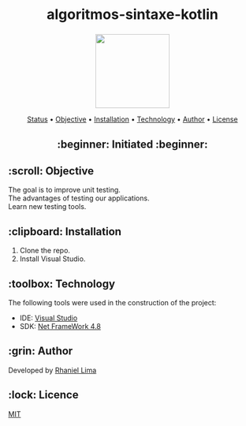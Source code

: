 <h1 align="center">algoritmos-sintaxe-kotlin</h1>
<h3 align="center">
</h3>

<p align="center">
    <img src="./images/csharp.jpg" width="150">
</p>

<p align="center">
 <a href="#status">Status</a> • 
 <a href="#objective">Objective</a> •
 <a href="#installation">Installation</a> • 
 <a href="#technology">Technology</a> • 
 <a href="#author">Author</a> •
 <a href="#licence">License</a>
</p>

<h2 align="center" id=status> 
	:beginner: Initiated :beginner:
</h2>

<h2 id=objective>:scroll: Objective</h2>
The goal is to improve unit testing.<br>
The advantages of testing our applications.<br>
Learn new testing tools.

<h2 id=installation>:clipboard: Installation</h2>

1. Clone the repo.
2. Install Visual Studio.

<h2 id=technology>:toolbox: Technology</h2>

The following tools were used in the construction of the project:

- IDE: <a href="https://visualstudio.microsoft.com/downloads/">Visual Studio</a>
- SDK: <a href="https://go.microsoft.com/fwlink/?linkid=2088631">Net FrameWork 4.8</a>

<h2 id=author>:grin: Author</h2>

Developed by <a href="https://www.linkedin.com/in/danhpaiva/" target="_blank">Rhaniel Lima</a>

<h2 id=licence>:lock: Licence</h2>
<a href="https://github.com/danhpaiva/csharp-unit-test-programada-mente/blob/main/LICENSE" target="_blank">MIT</a>
